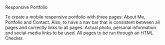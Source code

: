 Responsive Portfolio

To create a mobile responsive portfolio with three pages: About Me, Portfolio and Contact.  Also, to have a nav bar that is consistent between all pages and correctly links to all pages.  Actual photo, personal information and social-media links to be used.  All pages to be run through an HTML Checker.
